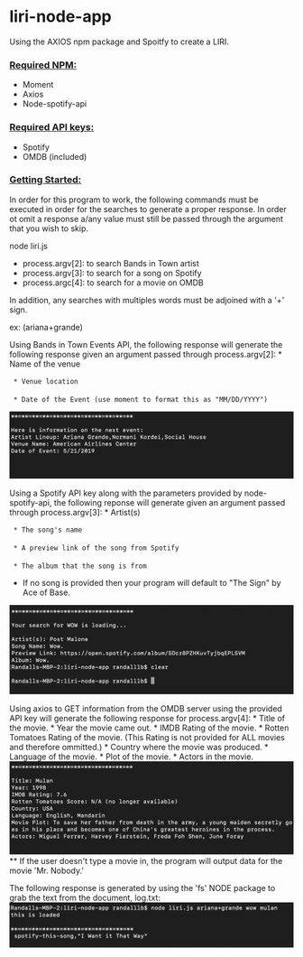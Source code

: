 # liri-node-app
Using the AXIOS npm package and Spoitfy to create a LIRI.

<h3><u>Required NPM:</h3></u>

<ul>
  <li> Moment
  <li> Axios
  <li> Node-spotify-api
</ul>

<h3><u>Required API keys:</h3></u>

<ul>
  <li> Spotify
  <li> OMDB (included)
</ul>

<h3><u>Getting Started:</h3></u>
In order for this program to work, the following commands must be executed in order for the searches to generate a proper response. In order ot omit a response a/any value must still be passed through the argument that you wish to skip.

node liri.js 
- process.argv[2]: to search Bands in Town artist
- process.argv[3]: to search for a song on Spotify
- process.argc[4]: to search for a movie on OMDB

In addition, any searches with multiples words must be adjoined with a '+' sign.

ex: (ariana+grande)


Using Bands in Town Events API, the following response will generate the following response given an argument passed through process.argv[2]:
     * Name of the venue

     * Venue location

     * Date of the Event (use moment to format this as "MM/DD/YYYY")
<img src="https://github.com/RBraden3288/liri-node-app/blob/master/images/artistssearch.png?raw=true">



Using a Spotify API key along with the parameters provided by node-spotify-api, the following reponse will generate given an argument passed through process.argv[3]:
     * Artist(s)

     * The song's name

     * A preview link of the song from Spotify

     * The album that the song is from

   * If no song is provided then your program will default to "The Sign" by Ace of Base.
<img src="https://github.com/RBraden3288/liri-node-app/blob/master/images/songsearch.png?raw=true">




Using axios to GET information from the OMDB server using the provided API key will generate the following response for process.argv[4]:
       * Title of the movie.
       * Year the movie came out.
       * IMDB Rating of the movie.
       * Rotten Tomatoes Rating of the movie. (This Rating is not provided for ALL movies and therefore ommitted.)
       * Country where the movie was produced.
       * Language of the movie.
       * Plot of the movie.
       * Actors in the movie.
<img src="https://github.com/RBraden3288/liri-node-app/blob/master/images/mulanmovie.png?raw=true">
** If the user doesn't type a movie in, the program will output data for the movie 'Mr. Nobody.'


The following response is generated by using the 'fs' NODE package to grab the text from the document, log.txt:
<img src="https://github.com/RBraden3288/liri-node-app/blob/master/images/backstreet.png?raw=true">

